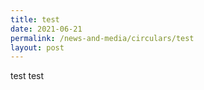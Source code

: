 ```yaml
---
title: test
date: 2021-06-21
permalink: /news-and-media/circulars/test
layout: post
---
```

test test